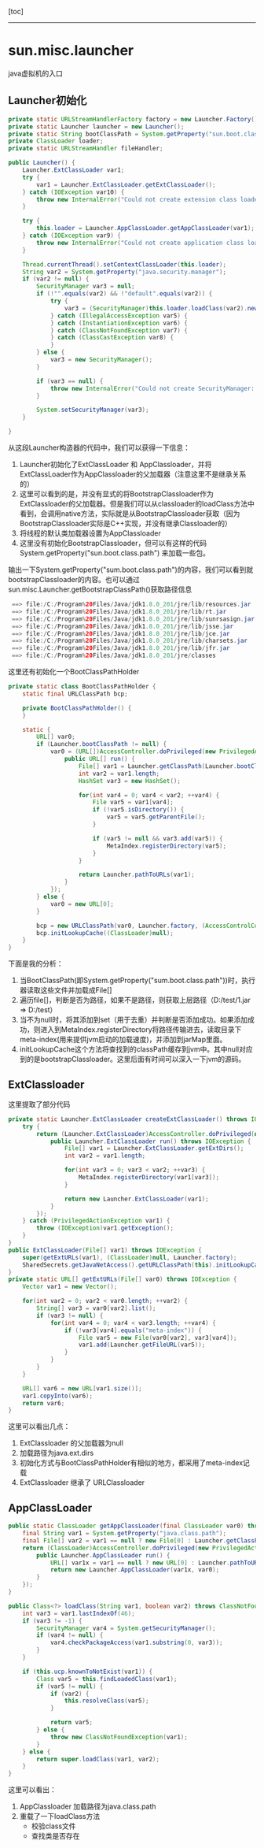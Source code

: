 [toc]

---



# sun.misc.launcher

java虚拟机的入口

## Launcher初始化
```java
private static URLStreamHandlerFactory factory = new Launcher.Factory();
private static Launcher launcher = new Launcher();
private static String bootClassPath = System.getProperty("sun.boot.class.path");
private ClassLoader loader;
private static URLStreamHandler fileHandler;

public Launcher() {
    Launcher.ExtClassLoader var1;
    try {
        var1 = Launcher.ExtClassLoader.getExtClassLoader();
    } catch (IOException var10) {
        throw new InternalError("Could not create extension class loader", var10);
    }

    try {
        this.loader = Launcher.AppClassLoader.getAppClassLoader(var1);
    } catch (IOException var9) {
        throw new InternalError("Could not create application class loader", var9);
    }

    Thread.currentThread().setContextClassLoader(this.loader);
    String var2 = System.getProperty("java.security.manager");
    if (var2 != null) {
        SecurityManager var3 = null;
        if (!"".equals(var2) && !"default".equals(var2)) {
            try {
                var3 = (SecurityManager)this.loader.loadClass(var2).newInstance();
            } catch (IllegalAccessException var5) {
            } catch (InstantiationException var6) {
            } catch (ClassNotFoundException var7) {
            } catch (ClassCastException var8) {
            }
        } else {
            var3 = new SecurityManager();
        }

        if (var3 == null) {
            throw new InternalError("Could not create SecurityManager: " + var2);
        }

        System.setSecurityManager(var3);
    }

}
```
从这段Launcher构造器的代码中，我们可以获得一下信息：
1. Launcher初始化了ExtClassLoader 和 AppClassloader，并将ExtClassLoader作为AppClassloader的父加载器（注意这里不是继承关系的）
2. 这里可以看到的是，并没有显式的将BootstrapClassloader作为ExtClassloader的父加载器。但是我们可以从classloader的loadClass方法中看到，会调用native方法，实际就是从BootstrapClassloader获取（因为BootstrapClassloader实际是C++实现，并没有继承Classloader的）
3. 将线程的默认类加载器设置为AppClassloader
4. 这里没有初始化BootstrapClassloader，但可以有这样的代码 System.getProperty("sun.boot.class.path") 来加载一些包。


输出一下System.getProperty("sum.boot.class.path")的内容，我们可以看到就bootstrapClassloader的内容。也可以通过sun.misc.Launcher.getBootstrapClassPath()获取路径信息
```java
 ==> file:/C:/Program%20Files/Java/jdk1.8.0_201/jre/lib/resources.jar
 ==> file:/C:/Program%20Files/Java/jdk1.8.0_201/jre/lib/rt.jar
 ==> file:/C:/Program%20Files/Java/jdk1.8.0_201/jre/lib/sunrsasign.jar
 ==> file:/C:/Program%20Files/Java/jdk1.8.0_201/jre/lib/jsse.jar
 ==> file:/C:/Program%20Files/Java/jdk1.8.0_201/jre/lib/jce.jar
 ==> file:/C:/Program%20Files/Java/jdk1.8.0_201/jre/lib/charsets.jar
 ==> file:/C:/Program%20Files/Java/jdk1.8.0_201/jre/lib/jfr.jar
 ==> file:/C:/Program%20Files/Java/jdk1.8.0_201/jre/classes
```

这里还有初始化一个BootClassPathHolder
```java
private static class BootClassPathHolder {
    static final URLClassPath bcp;

    private BootClassPathHolder() {
    }

    static {
        URL[] var0;
        if (Launcher.bootClassPath != null) {
            var0 = (URL[])AccessController.doPrivileged(new PrivilegedAction<URL[]>() {
                public URL[] run() {
                    File[] var1 = Launcher.getClassPath(Launcher.bootClassPath);
                    int var2 = var1.length;
                    HashSet var3 = new HashSet();

                    for(int var4 = 0; var4 < var2; ++var4) {
                        File var5 = var1[var4];
                        if (!var5.isDirectory()) {
                            var5 = var5.getParentFile();
                        }

                        if (var5 != null && var3.add(var5)) {
                            MetaIndex.registerDirectory(var5);
                        }
                    }

                    return Launcher.pathToURLs(var1);
                }
            });
        } else {
            var0 = new URL[0];
        }

        bcp = new URLClassPath(var0, Launcher.factory, (AccessControlContext)null);
        bcp.initLookupCache((ClassLoader)null);
    }
}
```
下面是我的分析：
1. 当BootClassPath(即System.getProperty("sum.boot.class.path"))时，执行器读取这些文件并加载成File[]
2. 遍历file[]，判断是否为路径，如果不是路径，则获取上层路径（D:/test/1.jar => D:/test）
3. 当不为null时，将其添加到set（用于去重）并判断是否添加成功。如果添加成功，则进入到MetaIndex.registerDirectory将路径传输进去，读取目录下meta-index(用来提供jvm启动的加载速度)，并添加到jarMap里面。
4. initLookupCache这个方法将查找到的classPath缓存到jvm中。其中null对应到的是bootstrapClassloader。这里后面有时间可以深入一下jvm的源码。

## ExtClassloader 
这里提取了部分代码
```java
private static Launcher.ExtClassLoader createExtClassLoader() throws IOException {
    try {
        return (Launcher.ExtClassLoader)AccessController.doPrivileged(new PrivilegedExceptionAction<Launcher.ExtClassLoader>() {
            public Launcher.ExtClassLoader run() throws IOException {
                File[] var1 = Launcher.ExtClassLoader.getExtDirs();
                int var2 = var1.length;

                for(int var3 = 0; var3 < var2; ++var3) {
                    MetaIndex.registerDirectory(var1[var3]);
                }

                return new Launcher.ExtClassLoader(var1);
            }
        });
    } catch (PrivilegedActionException var1) {
        throw (IOException)var1.getException();
    }
}
public ExtClassLoader(File[] var1) throws IOException {
    super(getExtURLs(var1), (ClassLoader)null, Launcher.factory);
    SharedSecrets.getJavaNetAccess().getURLClassPath(this).initLookupCache(this);
}
private static URL[] getExtURLs(File[] var0) throws IOException {
    Vector var1 = new Vector();

    for(int var2 = 0; var2 < var0.length; ++var2) {
        String[] var3 = var0[var2].list();
        if (var3 != null) {
            for(int var4 = 0; var4 < var3.length; ++var4) {
                if (!var3[var4].equals("meta-index")) {
                    File var5 = new File(var0[var2], var3[var4]);
                    var1.add(Launcher.getFileURL(var5));
                }
            }
        }
    }

    URL[] var6 = new URL[var1.size()];
    var1.copyInto(var6);
    return var6;
}
```
这里可以看出几点：
1. ExtClassloader 的父加载器为null
2. 加载路径为java.ext.dirs
3. 初始化方式与BootClassPathHolder有相似的地方，都采用了meta-index记载
4. ExtClassloader 继承了 URLClassloader


## AppClassLoader
```java
public static ClassLoader getAppClassLoader(final ClassLoader var0) throws IOException {
    final String var1 = System.getProperty("java.class.path");
    final File[] var2 = var1 == null ? new File[0] : Launcher.getClassPath(var1);
    return (ClassLoader)AccessController.doPrivileged(new PrivilegedAction<Launcher.AppClassLoader>() {
        public Launcher.AppClassLoader run() {
            URL[] var1x = var1 == null ? new URL[0] : Launcher.pathToURLs(var2);
            return new Launcher.AppClassLoader(var1x, var0);
        }
    });
}

public Class<?> loadClass(String var1, boolean var2) throws ClassNotFoundException {
    int var3 = var1.lastIndexOf(46);
    if (var3 != -1) {
        SecurityManager var4 = System.getSecurityManager();
        if (var4 != null) {
            var4.checkPackageAccess(var1.substring(0, var3));
        }
    }

    if (this.ucp.knownToNotExist(var1)) {
        Class var5 = this.findLoadedClass(var1);
        if (var5 != null) {
            if (var2) {
                this.resolveClass(var5);
            }

            return var5;
        } else {
            throw new ClassNotFoundException(var1);
        }
    } else {
        return super.loadClass(var1, var2);
    }
}
```
这里可以看出：
1. AppClassloader 加载路径为java.class.path
2. 重载了一下loadClass方法
    - 校验class文件
    - 查找类是否存在